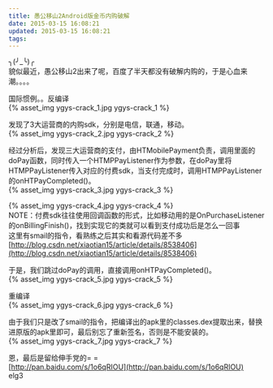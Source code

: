 ```yaml
---
title: 愚公移山2Android版金币内购破解
date: 2015-03-15 16:08:21
updated: 2015-03-15 16:08:21
tags:
---
```


╮(╯_╰)╭  
 貌似最近，愚公移山2出来了呢，百度了半天都没有破解内购的，于是心血来潮。。。。


国际惯例。。反编译  
{% asset_img ygys-crack_1.jpg ygys-crack_1 %}

<!-- more -->

发现了3大运营商的内购sdk，分别是电信，联通，移动。  
{% asset_img ygys-crack_2.jpg ygys-crack_2 %}

经过分析后，发现三大运营商的支付，由HTMobilePayment负责，调用里面的doPay函数，同时传入一个HTMPPayListener作为参数，在doPay里将HTMPPayListener传入对应的付费sdk，当支付完成时，调用HTMPPayListener的onHTPayCompleted()。  
{% asset_img ygys-crack_3.jpg ygys-crack_3 %}

{% asset_img ygys-crack_4.jpg ygys-crack_4 %}  
 NOTE：付费sdk往往使用回调函数的形式，比如移动用的是OnPurchaseListener的onBillingFinish()，找到实现它的类就可以看到支付成功后是怎么一回事  
 这里有smail的指令，看熟练之后其实和看源代码差不多[http://blog.csdn.net/xiaotian15/article/details/8538406](http://blog.csdn.net/xiaotian15/article/details/8538406)

于是，我们跳过doPay的调用，直接调用onHTPayCompleted()。  
{% asset_img ygys-crack_5.jpg ygys-crack_5 %}

重编译  
{% asset_img ygys-crack_6.jpg ygys-crack_6 %}

由于我们只是改了smail的指令，把编译出的apk里的classes.dex提取出来，替换进原版的apk里即可，最后别忘了重新签名，否则是不能安装的。  
{% asset_img ygys-crack_7.jpg ygys-crack_7 %}

恩，最后是留给伸手党的= =  
[http://pan.baidu.com/s/1o6qRIOU](http://pan.baidu.com/s/1o6qRIOU)  
 elg3


